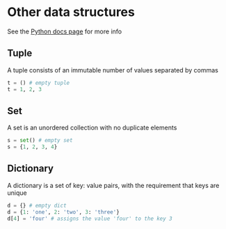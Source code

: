 # Other data structures

See the [Python docs page](https://docs.python.org/3/tutorial/datastructures.html#tuples-and-sequences) for more info

## Tuple

A tuple consists of an immutable number of values separated by commas

```python
t = () # empty tuple
t = 1, 2, 3
```

## Set

A set is an unordered collection with no duplicate elements

```python
s = set() # empty set
s = {1, 2, 3, 4}
```

## Dictionary

A dictionary is a set of key: value pairs, with the requirement that keys are unique

```python
d = {} # empty dict
d = {1: 'one', 2: 'two', 3: 'three'}
d[4] = 'four' # assigns the value 'four' to the key 3

```

